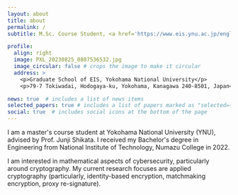```yaml
---
layout: about
title: about
permalink: /
subtitle: M.Sc. Course Student, <a href='https://www.eis.ynu.ac.jp/english/academic/'>Graduate School of EIS, Yokohama National University</a>-->

profile:
  align: right
  image: PXL_20230825_0807536532.jpg
  image_circular: false # crops the image to make it circular
  address: >
    <p>Graduate School of EIS, Yokohama National University</p>
    <p>79-7 Tokiwadai, Hodogaya-ku, Yokohama, Kanagawa 240-8501, Japan</p>

news: true  # includes a list of news items
selected_papers: true # includes a list of papers marked as "selected={true}"
social: true  # includes social icons at the bottom of the page
---
```


I am a master's course student at Yokohama National University (YNU), advised by Prof. Junji Shikata. 
I received my Bachelor's degree in Engineering from National Institute of Technology, Numazu College in 2022.

I am interested in mathematical aspects of cybersecurity, particularly around cryptography. My current research focuses are applied cryptography (particularly, identity-based encryption, matchmaking encryption, proxy re-signature).
